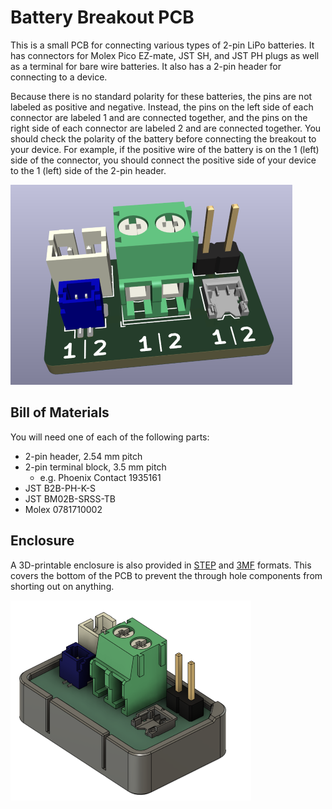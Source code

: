 # Battery Breakout PCB

This is a small PCB for connecting various types of 2-pin LiPo batteries. It has connectors for Molex Pico EZ-mate, JST SH, and JST PH plugs as well as a terminal for bare wire batteries. It also has a 2-pin header for connecting to a device.

Because there is no standard polarity for these batteries, the pins are not labeled as positive and negative. Instead, the pins on the left side of each connector are labeled 1 and are connected together, and the pins on the right side of each connector are labeled 2 and are connected together. You should check the polarity of the battery before connecting the breakout to your device. For example, if the positive wire of the battery is on the 1 (left) side of the connector, you should connect the positive side of your device to the 1 (left) side of the 2-pin header.

![PCB render](docs/pcb.png)

## Bill of Materials

You will need one of each of the following parts:

- 2-pin header, 2.54 mm pitch
- 2-pin terminal block, 3.5 mm pitch
  - e.g. Phoenix Contact 1935161
- JST B2B-PH-K-S
- JST BM02B-SRSS-TB
- Molex 0781710002

## Enclosure

A 3D-printable enclosure is also provided in [STEP](enclosure/battery-breakout-enclosure.step) and [3MF](enclosure/battery-breakout-enclosure.3mf) formats. This covers the bottom of the PCB to prevent the through hole components from shorting out on anything.

![Enclosure render](docs/enclosure.png)
